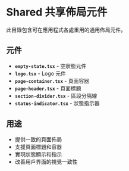 # Shared 共享佈局元件

此目錄包含可在應用程式各處重用的通用佈局元件。

## 元件

- **`empty-state.tsx`** - 空狀態元件
- **`logo.tsx`** - Logo 元件
- **`page-container.tsx`** - 頁面容器
- **`page-header.tsx`** - 頁面標題
- **`section-divider.tsx`** - 區段分隔線
- **`status-indicator.tsx`** - 狀態指示器

## 用途

- 提供一致的頁面佈局
- 支援頁面標題和容器
- 實現狀態顯示和指示
- 改善用戶界面的視覺一致性


